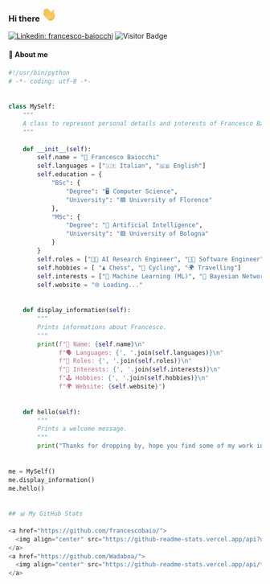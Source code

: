 ### Hi there <img src="https://github.com/francescobaio/francescobaio/blob/main/wave.gif" width="30px">
[![Linkedin: francesco-baiocchi](https://img.shields.io/badge/-Francesco%20Baiocchi-blue?style=flat-square&logo=Linkedin&logoColor=white&link=https://www.linkedin.com/in/francesco-baiocchi-1aa2a2276/)](https://www.linkedin.com/in/francesco-baiocchi-1aa2a2276/)
![Visitor Badge](https://visitor-badge.laobi.icu/badge?page_id=francescobaio)

#### 👨 About me
```python
#!/usr/bin/python
# -*- coding: utf-8 -*-


class MySelf:
    """
    A class to represent personal details and interests of Francesco Baiocchi.
    """

    def __init__(self):
        self.name = "👀 Francesco Baiocchi"
        self.languages = ["🇮🇹 Italian", "🇬🇧 English"]
        self.education = {
            "BSc": {
                "Degree": "🖥️ Computer Science",
                "University": "🟦 University of Florence"
            },
            "MSc": {
                "Degree": "🤖 Artificial Intelligence",
                "University": "🟥 University of Bologna"
            }
        }
        self.roles = ["👨‍🔬 AI Research Engineer", "🧑‍💻 Software Engineer"]
        self.hobbies = [ "♟️ Chess", "🚴 Cycling", "🌍 Travelling"]
        self.interests = ["💬 Machine Learning (ML)", "🌳 Bayesian Networks (BNs)"]
        self.website = "🌐 Loading..."


    def display_information(self):
        """
        Prints informations about Francesco.
        """
        print(f"👤 Name: {self.name}\n"
              f"🗣️ Languages: {', '.join(self.languages)}\n"
              f"💼 Roles: {', '.join(self.roles)}\n"
              f"🎯 Interests: {', '.join(self.interests)}\n"
              f"🕹️ Hobbies: {', '.join(self.hobbies)}\n"
              f"🌍 Website: {self.website}")


    def hello(self):
        """
        Prints a welcome message.
        """
        print("Thanks for dropping by, hope you find some of my work interesting.")


me = MySelf()
me.display_information()
me.hello()


## 📊 My GitHub Stats

<a href="https://github.com/francescobaio/">
  <img align="center" src="https://github-readme-stats.vercel.app/api?username=francescobaio&show_icons=true" />
</a>
<a href="https://github.com/Wadaboa/">
  <img align="center" src="https://github-readme-stats.vercel.app/api/top-langs/?username=francescobaio&layout=compact&theme=radical" alt="Francesco's github stats" />
</a>



